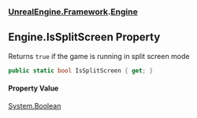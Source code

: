 ### [UnrealEngine.Framework](UnrealEngine_Framework.md 'UnrealEngine.Framework').[Engine](Engine.md 'UnrealEngine.Framework.Engine')
## Engine.IsSplitScreen Property
Returns `true` if the game is running in split screen mode  
```csharp
public static bool IsSplitScreen { get; }
```
#### Property Value
[System.Boolean](https://docs.microsoft.com/en-us/dotnet/api/System.Boolean 'System.Boolean')
